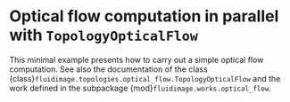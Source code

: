 # Optical flow computation in parallel with `TopologyOpticalFlow`

This minimal example presents how to carry out a simple optical flow
computation. See also the documentation of the class
{class}`fluidimage.topologies.optical_flow.TopologyOpticalFlow` and the work
defined in the subpackage {mod}`fluidimage.works.optical_flow`.

```{literalinclude} optflow_parallel.py
```
